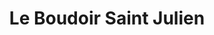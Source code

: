 ---
title: "Le Boudoir Saint Julien"
url: /saint-julien-en-genevois/le-boudoir-saint-julien/
shop: vêtements
---